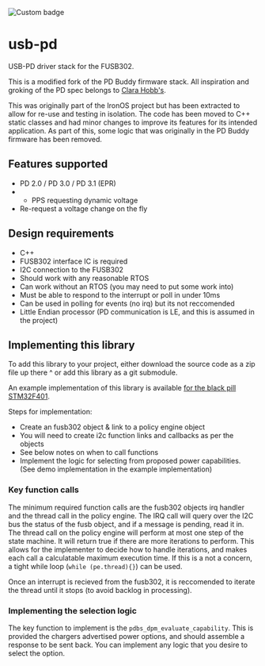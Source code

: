 ![Custom badge](https://img.shields.io/endpoint?url=https%3A%2F%2Fhits.dwyl.com%2Fralim%2Fusb-pd.json)

# usb-pd

USB-PD driver stack for the FUSB302.

This is a modified fork of the PD Buddy firmware stack.
All inspiration and groking of the PD spec belongs to [Clara Hobb's](https://hackaday.io/project/20424-pd-buddy-sink).

This was originally part of the IronOS project but has been extracted to allow for re-use and testing in isolation.
The code has been moved to C++ static classes and had minor changes to improve its features for its intended application.
As part of this, some logic that was originally in the PD Buddy firmware has been removed.

## Features supported

- PD 2.0 / PD 3.0 / PD 3.1 (EPR)
- - PPS requesting dynamic voltage
- Re-request a voltage change on the fly

## Design requirements

- C++
- FUSB302 interface IC is required
- I2C connection to the FUSB302
- Should work with any reasonable RTOS
- Can work without an RTOS (you may need to put some work into)
- Must be able to respond to the interrupt or poll in under 10ms
- Can be used in polling for events (no irq) but its not reccomended
- Little Endian processor (PD communication is LE, and this is assumed in the project)

## Implementing this library

To add this library to your project, either download the source code as a zip file up there ^ or add this library as a git submodule.

An example implementation of this library is available [for the black pill STM32F401](https://github.com/Ralim/STM32-USB-PD-Demo/).

Steps for implementation:

- Create an fusb302 object & link to a policy engine object
- You will need to create i2c function links and callbacks as per the objects
- See below notes on when to call functions
- Implement the logic for selecting from proposed power capabilities. (See demo implementation in the example implementation)

### Key function calls

The minimum required function calls are the fusb302 objects irq handler and the thread call in the policy engine.
The IRQ call will query over the I2C bus the status of the fusb object, and if a message is pending, read it in.
The thread call on the policy engine will perform at most one step of the state machine. It will return true if there are more iterations to perform.
This allows for the implementer to decide how to handle iterations, and makes each call a calculatable maximum execution time.
If this is a not a concern, a tight while loop (`while (pe.thread){}`) can be used.

Once an interrupt is recieved from the fusb302, it is reccomended to iterate the thread until it stops (to avoid backlog in processing).

### Implementing the selection logic

The key function to implement is the `pdbs_dpm_evaluate_capability`.
This is provided the chargers advertised power options, and should assemble a response to be sent back.
You can implement any logic that you desire to select the option.
